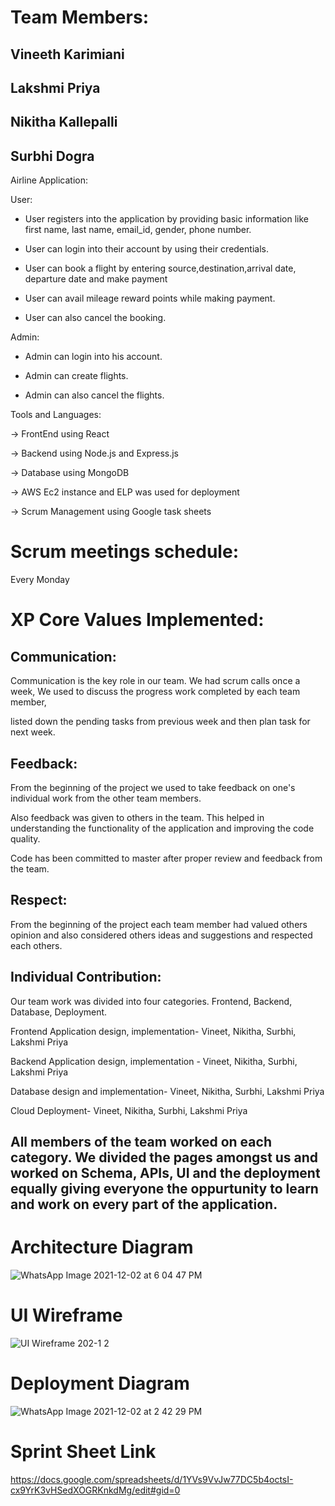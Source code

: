 # Team Members:

## Vineeth Karimiani

## Lakshmi Priya

## Nikitha Kallepalli

## Surbhi Dogra

Airline Application:

User:

- User registers into the application by providing basic information like first name, last name, email\_id, gender, phone number.

- User can login into their account by using their credentials.

- User can book a flight by entering source,destination,arrival date, departure date and make payment

- User can avail mileage reward points while making payment.

- User can also cancel the booking.

Admin:

- Admin can login into his account.

- Admin can create flights.

- Admin can also cancel the flights.

Tools and Languages:

-> FrontEnd using React

-> Backend using Node.js and Express.js

-> Database using MongoDB

-> AWS Ec2 instance and ELP was used for deployment

-> Scrum Management using Google task sheets

# Scrum meetings schedule:
Every Monday

# XP Core Values Implemented:

## Communication:

Communication is the key role in our team. We had scrum calls once a week, We used to discuss the progress work completed by each team member,

listed down the pending tasks from previous week and then plan task for next week.

## Feedback:

From the beginning of the project we used to take feedback on one's individual work from the other team members.

Also feedback was given to others in the team. This helped in understanding the functionality of the application and improving the code quality.

Code has been committed to master after proper review and feedback from the team.

## Respect:

From the beginning of the project each team member had valued others opinion and also considered others ideas and suggestions and respected each others.

## Individual Contribution:

Our team work was divided into four categories. Frontend, Backend, Database, Deployment.

Frontend Application design, implementation- Vineet, Nikitha, Surbhi, Lakshmi Priya

Backend Application design, implementation - Vineet, Nikitha, Surbhi, Lakshmi Priya

Database design and implementation- Vineet, Nikitha, Surbhi, Lakshmi Priya

Cloud Deployment- Vineet, Nikitha, Surbhi, Lakshmi Priya

## All members of the team worked on each category. We divided the pages amongst us and worked on Schema, APIs, UI and the deployment equally giving everyone the oppurtunity to learn and work on every part of the application.


# Architecture Diagram

![WhatsApp Image 2021-12-02 at 6 04 47 PM](https://user-images.githubusercontent.com/25512807/144532744-48852ddb-7cb4-4b61-a4ae-c5de61939b53.jpeg)


# UI Wireframe

![UI Wireframe 202-1 2](https://user-images.githubusercontent.com/25512807/144529346-0b74ff95-3ba8-431f-a2f7-1b5137549ce4.png)

# Deployment Diagram

![WhatsApp Image 2021-12-02 at 2 42 29 PM](https://user-images.githubusercontent.com/25512807/144529418-6488ca56-c7e0-4997-b106-cfcf519ecdc0.jpeg)


# Sprint Sheet Link
https://docs.google.com/spreadsheets/d/1YVs9VvJw77DC5b4octsI-cx9YrK3vHSedXOGRKnkdMg/edit#gid=0
